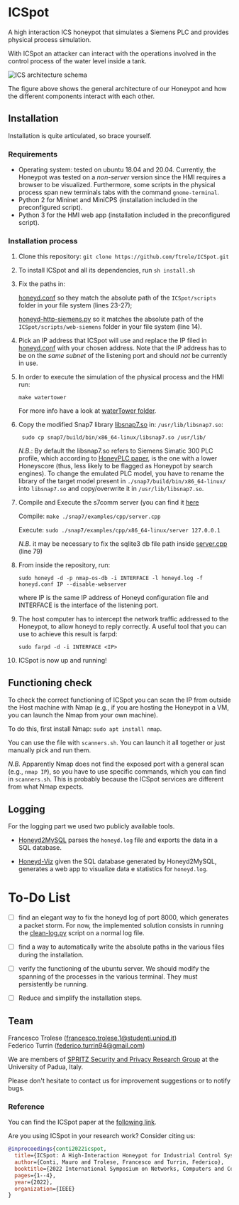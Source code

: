 # ICSpot
A high interaction ICS honeypot that simulates a Siemens PLC and provides physical process simulation.

With ICSpot an attacker can interact with the operations involved in the control process of the water level inside a tank.

<img src="./docs/imgs/ICSpot_schema.png" alt="ICS architecture schema" />

The figure above shows the general architecture of our Honeypot and how the different components interact with each other. 

## Installation

Installation is quite articulated, so brace yourself.

### Requirements 
- Operating system: tested on ubuntu 18.04 and 20.04. Currently, the Honeypot was tested on a *non-server* version since the HMI requires a browser to be visualized. Furthermore, some scripts in the physical process span new terminals tabs with the command `gnome-terminal`.
- Python 2 for Mininet and MiniCPS (installation included in the preconfigured script).
- Python 3 for the HMI web app (installation included in the preconfigured script).


### Installation process

1. Clone this repository: `git clone https://github.com/ftrole/ICSpot.git`
2. To install ICSpot and all its dependencies, run `sh install.sh`
3. Fix the paths in: 
    
    [honeyd.conf](./honeyd.conf) so they match the absolute path of the `ICSpot/scripts` folder in your file system (lines 23-27);

    [honeyd-http-siemens.py](./scripts/honeyd-http-siemens.py) so it matches the absolute path of the `ICSpot/scripts/web-siemens` folder in your file system (line 14).

4. Pick an IP address that ICSpot will use and replace the IP filed in [honeyd.conf](./honeyd.conf) with your chosen address. Note that the IP address has to be on the *same subnet* of the listening port and should *not* be currently in use.

5. In order to execute the simulation of the physical process and the HMI run:
    
    `make watertower`

    For more info have a look at [waterTower folder](./waterTower/README.md).

6. Copy the modified Snap7 library [libsnap7.so](./snap7/build/bin/x86_64-linux/libsnap7.so) in: `/usr/lib/libsnap7.so`:
    
    ` sudo cp snap7/build/bin/x86_64-linux/libsnap7.so /usr/lib/`

    *N.B.*: By default the libsnap7.so refers to Siemens Simatic 300 PLC profile, which according to [HoneyPLC paper](https://dl.acm.org/doi/10.1145/3372297.3423356), is the one with a lower Honeyscore (thus, less likely to be flagged as Honeypot by search engines). To change the emulated PLC model, you have to rename the library of the target model present in `./snap7/build/bin/x86_64-linux/` into `libsnap7.so` and copy/overwrite it in `/usr/lib/libsnap7.so`.

7. Compile and Execute the s7comm server (you can find it [here](./snap7/examples/cpp/x86_64-linux/server) 

    Compile: `make ./snap7/examples/cpp/server.cpp`  

    Execute: `sudo ./snap7/examples/cpp/x86_64-linux/server 127.0.0.1`

    *N.B.* it may be necessary to fix the sqlite3 db file path inside [server.cpp](./snap7/examples/cpp/server.cpp) (line 79)

8. From inside the repository, run: 

    `sudo honeyd -d -p nmap-os-db -i INTERFACE -l honeyd.log -f honeyd.conf IP --disable-webserver`

    where IP is the same IP address of Honeyd configuration file and INTERFACE is the interface of the listening port.

9. The host computer has to intercept the network traffic addressed to the Honeypot, to allow honeyd to reply correctly. 
A useful tool that you can use to achieve this result is farpd:

    `sudo farpd -d -i INTERFACE <IP>`

9. ICSpot is now up and running!

## Functioning check

To check the correct functioning of ICSpot you can scan the IP from outside the Host machine with Nmap (e.g., if you are hosting the Honeypot in a VM, you can launch the Nmap from your own machine).

To do this, first install Nmap: `sudo apt install nmap`.

You can use the file with `scanners.sh`. You can launch it all together or just manually pick and run them.

*N.B.* Apparently Nmap does not find the exposed port with a general scan (e.g., `nmap IP`), so you have to use specific commands, which you can find in `scanners.sh`. This is probably because the ICSpot services are different from what Nmap expects.

## Logging

For the logging part we used two publicly available tools.

- [Honeyd2MySQL](https://github.com/ikoniaris/honeyd2mysql) parses the `honeyd.log` file and exports the data in a SQL database.

- [Honeyd-Viz](https://github.com/ikoniaris/honeyd-viz) given the SQL database generated by Honeyd2MySQL, generates a web app to visualize data e statistics for `honeyd.log`.

# To-Do List

- [ ] find an elegant way to fix the honeyd log of port 8000, which generates a packet storm. For now, the implemented solution consists in running the [clean-log.py](./clean-log.py) script on a normal log file.

- [ ] find a way to automatically write the absolute paths in the various files during the installation.

- [ ] verify the functioning of the ubuntu server. We should modify the spanning of the processes in the various terminal. They must persistently be running.

- [ ] Reduce and simplify the installation steps. 


## Team
Francesco Trolese (francesco.trolese.1@studenti.unipd.it)  
Federico Turrin (federico.turrin94@gmail.com)

We are members of [SPRITZ Security and Privacy Research Group](https://spritz.math.unipd.it/) at the University of Padua, Italy.

Please don't hesitate to contact us for improvement suggestions or to notify bugs.

### Reference

You can find the ICSpot paper at the [following link](https://ieeexplore.ieee.org/abstract/document/9851732).

Are you using ICSpot in your research work? Consider citing us:
```bibtex   
@inproceedings{conti2022icspot,
  title={ICSpot: A High-Interaction Honeypot for Industrial Control Systems},
  author={Conti, Mauro and Trolese, Francesco and Turrin, Federico},
  booktitle={2022 International Symposium on Networks, Computers and Communications (ISNCC)},
  pages={1--4},
  year={2022},
  organization={IEEE}
}
```
